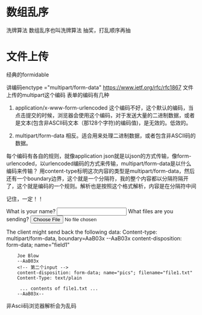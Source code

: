 # 数组乱序
洗牌算法
数组乱序也叫洗牌算法
抽奖，打乱顺序再抽
# 文件上传
经典的formidable

讲编码enctype ="multipart/form-data"
https://www.ietf.org/rfc/rfc1867 文件上传的multipart这个编码
表单的编码有几种
1. application/x-www-form-urlencoded
这个编码不好，这个默认的编码，当点击提交的时候，浏览器会使用这个编码，对于发送大量的二进制数据，或者是文本(包含非ASCII码文本（那128个字符)的编码值)，是无效的。低效的。

2. multipart/form-data
相反。适合用来处理二进制数据，或者包含非ASCII码的数据。

每个编码有各自的规则，就像application json就是以json的方式传输，像form-urlencoded，以urlencoded编码的方式来传输，multipart/form-data是以什么编码来传输？
用content-type标明这次内容的类型是multipart/form-data，然后还有一个boundary边界，这个就是一个分隔符，我的整个内容都以分隔符隔开了，这个就是编码的一个规则。解析也是按照这个格式解析，内容是在分隔符中间

记住，一定！！
<!-- 文件上传的规则，用分隔符分开的 -->
  <FORM ACTION="http://server.dom/cgi/handle" 
  ENCTYPE="multipart/form-data" METHOD=POST>
    What is your name? <INPUT TYPE=TEXT NAME=submitter>
    What files are you sending? <INPUT TYPE=FILE NAME=pics>
  </FORM>
  <!-- 只要使用http,他就是这样传输的 -->
        The client might send back the following data:
        <!-- 1. -->
        Content-type: multipart/form-data, boundary=AaB03x 
        <!-- 2. -->
        --AaB03x
        <!-- 第一个input -->
        content-disposition: form-data; name="field1"

        Joe Blow
        --AaB03x
        <!-- 第二个input -->
        content-disposition: form-data; name="pics"; filename="file1.txt"
        Content-Type: text/plain

         ... contents of file1.txt ...
        --AaB03x--
非Ascii码浏览器解析会为乱码
